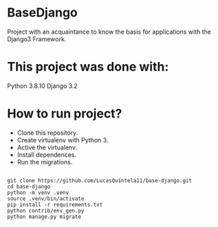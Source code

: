 # BaseDjango
Project with an acquaintance to know the basis for applications with the Django3 Framework.

# This project was done with:

Python 3.8.10
Django 3.2

# How to run project?

* Clone this repository.
* Create virtualenv with Python 3.
* Active the virtualenv.
* Install dependences.
* Run the migrations.

```

git clone https://github.com/LucasQuintela11/base-django.git
cd base-django
python -m venv .venv
source .venv/bin/activate
pip install -r requirements.txt
python contrib/env_gen.py
python manage.py migrate

```
